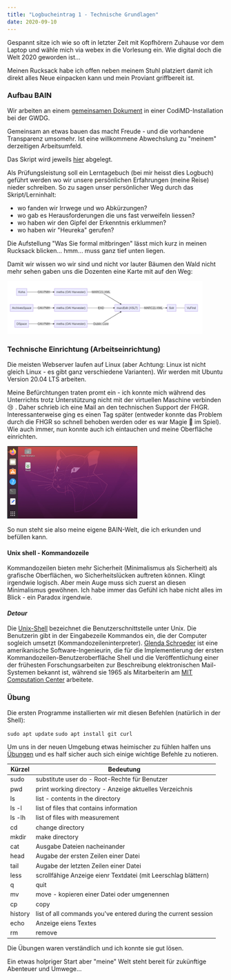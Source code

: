```yaml
---
title: "Logbucheintrag 1 - Technische Grundlagen"
date: 2020-09-10
---
```


Gespannt sitze ich wie so oft in letzter Zeit mit Kopfhörern Zuhause vor dem Laptop und wähle mich via webex in die Vorlesung ein. Wie digital doch die Welt 2020 geworden ist...

Meinen Rucksack habe ich offen neben meinem Stuhl platziert damit ich direkt alles Neue einpacken kann und mein Proviant griffbereit ist. 

### Aufbau BAIN

Wir arbeiten an einem [gemeinsamen Dokument](https://pad.gwdg.de/Tf-htntTR8COelT3Wgodzg#) in einer CodiMD-Installation bei der GWDG. 

Gemeinsam an etwas bauen das macht Freude - und die vorhandene Transparenz umsomehr. Ist eine willkommene Abwechslung zu "meinem" derzeitigen Arbeitsumfeld.

Das Skript wird jeweils [hier](https://bain.felixlohmeier.de/#/) abgelegt.

Als Prüfungsleistung soll ein Lerntagebuch (bei mir heisst dies Logbuch) geführt werden wo wir unsere persönlichen Erfahrungen (meine Reise) nieder schreiben. So zu sagen unser persönlicher Weg durch das Skript/Lerninhalt:
- wo fanden wir Irrwege und wo Abkürzungen?
- wo gab es Herausforderungen die uns fast verweifeln liessen?
- wo haben wir den Gipfel der Erkenntnis erklummen?
- wo haben wir "Heureka" gerufen?

Die Aufstellung "Was Sie formal mitbringen" lässt mich kurz in meinen Rucksack blicken... hmm... muss ganz tief unten liegen.

Damit wir wissen wo wir sind und nicht vor lauter Bäumen den Wald nicht mehr sehen  gaben uns die Dozenten eine Karte mit auf den Weg:

<img src="https://github.com/LillaNord/lerntagebuch/blob/master/_posts/100_Landkarte.png?raw=true" width="90%">

### Technische Einrichtung (Arbeitseinrichtung)

Die meisten Webserver laufen auf Linux (aber Achtung: Linux ist nicht gleich Linux - es gibt ganz verschiedene Varianten). Wir werden mit Ubuntu Version 20.04 LTS arbeiten.

Meine Befürchtungen traten promt ein - ich konnte mich während des Unterrichts trotz Unterstützung nicht mit der virtuellen Maschine verbinden &#128546; . Daher schrieb ich eine Mail an den technischen Support der FHGR. Interessanterweise ging es einen Tag später (entweder konnte das Problem durch die FHGR so schnell behoben werden oder es war Magie &#129497; im Spiel). Wie auch immer, nun konnte auch ich eintauchen und meine Oberfläche einrichten.

<img src="https://github.com/LillaNord/lerntagebuch/blob/master/_posts/101_Oberflaeche.png?raw=true" width="60%">

So nun steht sie also meine eigene BAIN-Welt, die ich erkunden und befüllen kann.

#### Unix shell - Kommandozeile

Kommandozeilen bieten mehr Sicherheit (Minimalismus als Sicherheit) als grafische Oberflächen, wo Sicherheitslücken auftreten können. Klingt irgendwie logisch. Aber mein Auge muss sich zuerst an diesen Minimalismus gewöhnen. Ich habe immer das Gefühl ich habe nicht alles im Blick - ein Paradox irgendwie.

#### *Detour*

Die [Unix-Shell](https://de.wikipedia.org/wiki/Unix-Shell) bezeichnet die Benutzerschnittstelle unter Unix. Die Benutzerin gibt in der Eingabezeile Kommandos ein, die der Computer sogleich umsetzt (Kommandozeileninterpreter). [Glenda Schroeder](https://de.wikipedia.org/wiki/Glenda_Schroeder) ist eine amerikanische Software-Ingenieurin, die für die Implementierung der ersten Kommandozeilen-Benutzeroberfläche Shell und die Veröffentlichung einer der frühesten Forschungsarbeiten zur Beschreibung elektronischen Mail-Systemen bekannt ist, während sie 1965 als Mitarbeiterin am [MIT Computation Center](https://en.wikipedia.org/wiki/MIT_Computation_Center) arbeitete.


### Übung

Die ersten Programme installierten wir mit diesen Befehlen (natürlich in der Shell):

`sudo apt update`
`sudo apt install git curl`

Um uns in der neuen Umgebung etwas heimischer zu fühlen halfen uns [Übungen](https://librarycarpentry.org/lc-shell/02-navigating-the-filesystem/index.html) und es half sicher auch sich einige wichtige Befehle zu notieren.

Kürzel | Bedeutung
--------|--------
sudo | substitute user do - Root-Rechte für Benutzer
pwd | print working directory - Anzeige aktuelles Verzeichnis
ls | list - contents in the directory
ls -l | list of files that contains information
ls -lh | list of files with measurement
cd | change directory
mkdir | make directory
cat | Ausgabe Dateien nacheinander
head | Augabe der ersten Zeilen einer Datei
tail | Augabe der letzten Zeilen einer Datei
less | scrollfähige Anzeige eienr Textdatei (mit Leerschlag blättern)
q | quit
mv | move - kopieren einer Datei oder umgenennen
cp | copy
history | list of all commands you've entered during the current session
echo | Anzeige eiens Textes
rm | remove 

Die Übungen waren verständlich und ich konnte sie gut lösen.

Ein etwas holpriger Start aber "meine" Welt steht bereit für zukünftige Abenteuer und Umwege...










